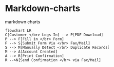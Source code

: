 # Markdown-charts
markdown charts

```mermaid
flowchart LR
C[Customer </br> Logs In] --> P[PDF Download]
P --> F[Fill in </br> Form]
F --> S[Submit Form Via </br> Fax/Mail]
S --> M[Manually Detect </br> Duplicate Records]
M --> A[Account Created]
A --> R[Print Confirmation]
R -->N[Send Confirmation </br> via Fax/Mail]
```
